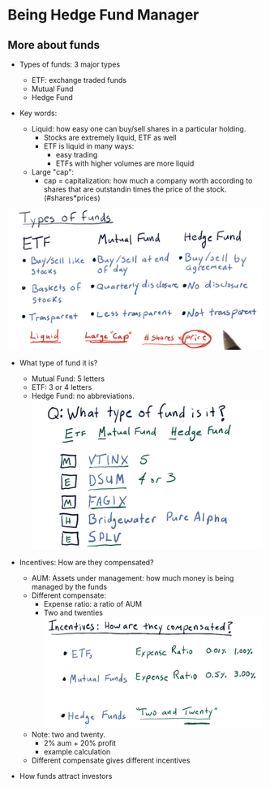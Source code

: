 # Being Hedge Fund Manager
## More about funds
- Types of funds: 3 major types
    - ETF: exchange traded funds
    - Mutual Fund
    - Hedge Fund


- Key words:
    - Liquid: how easy one can buy/sell shares in a particular holding. 
        - Stocks are extremely liquid, ETF  as well
        - ETF is liquid in many ways:
            - easy trading
            - ETFs with higher volumes are more liquid
    - Large "cap":
        - cap = capitalization: how much a company worth according to shares that are outstandin times the price of the stock. (#shares*prices)

![fundtype](https://raw.githubusercontent.com/suereey/ML4T_summer_study/main/02_screenshot/1_generalintro.PNG)

- What type of fund it is?
    - Mutual Fund: 5 letters
    - ETF: 3 or 4 letters
    - Hedge Fund: no abbreviations.
![fundname](https://raw.githubusercontent.com/suereey/ML4T_summer_study/main/02_screenshot/2_Fundsname.PNG)

- Incentives: How are they compensated?
    - AUM: Assets under management: how much money is being managed by the funds
    - Different compensate:
        - Expense ratio: a ratio of AUM
        - Two and twenties
    ![compensate](https://raw.githubusercontent.com/suereey/ML4T_summer_study/main/02_screenshot/3_compensate.PNG)
    - Note: two and twenty. 
        - 2% aum + 20% profit
        - example calculation
    - Different compensate gives different incentives

- How funds attract investors

